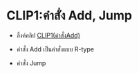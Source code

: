 # CLIP1:คำสั่ง Add, Jump

- ลิ้งค์คลิป [CLIP1(คำสั่งAdd)](https://youtu.be/U5B8R18Q3nM)

- คำสั่ง Add เป็นคำสั่งแบบ R-type

- คำสั่ง Jump
